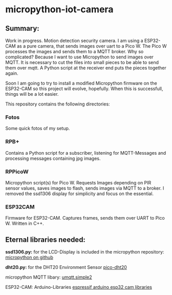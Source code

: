 # micropython-iot-camera #

## Summary: ##
Work in progress. Motion detection security camera. I am using a ESP32-CAM as a pure camera, that sends images over uart to a Pico W. The Pico W processes the images and sends them to a MQTT broker. Why so complicated? Because I want to use Micropython to send images over MQTT. It is necessary to cut the files into small pieces to be able to send them over mqtt. A Python script at the receiver end puts the pieces together again. 

Soon I am going to try to install a modified Micropython firmware on the ESP32-CAM so this project will evolve, hopefully. When this is successfull, things will be a lot easier. 

This repository contains the following directories:

### Fotos ###
Some quick fotos of my setup.

### RPB+ ###
Contains a Python script for a subscriber, listening for MQTT-Messages and processing messages containing jpg images. 

### RPPicoW ###
Micropython script(s) for Pico W. Requests Images depending on PIR sensor values, saves images to flash, sends images via MQTT to a broker. I removed the ssd1306 display for simplicity and focus on the essential.

### ESP32CAM ###
Firmware for ESP32-CAM. Captures frames, sends them over UART to Pico W. Written in C++.


## Eternal libraries needed: ##

__ssd1306.py:__ 
for the LCD-Display
is included in the micropython repository: 
[micropython on github](https://github.com/micropython/micropython)

__dht20.py:__
for the DHT20 Environment Sensor
[pico-dht20](https://github.com/flrrth/pico-dht20)

micropython MQTT libary:
[umqtt.simple2](https://github.com/fizista/micropython-umqtt.simple2)

ESP32-CAM:
Arduino-Libraries
[espressif arduino esp32 cam libraries](https://github.com/espressif/arduino-esp32/tree/master/libraries/ESP32/examples/Camera/CameraWebServer)

